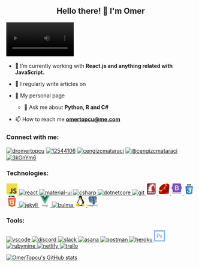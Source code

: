 <h2 align="center">Hello there! 🚀 I'm Omer</h1>
<div align="center">


</div>

<video src='https://user-images.githubusercontent.com/61950868/164333885-d9d4261b-d59d-488a-835f-69384e587ce5.mp4' width=180> </video> 

- 🌱 I’m currently working with **React.js and anything related with JavaScript.**
- 📝 I regularly write articles on 
- 🚀 My personal page 

   - 💬 Ask me about **Python, R and C#**
- 📫 How to reach me **omertopcu@me.com**
   </p>

<h3 align="left">Connect with me:</h3>
<p align="left">
<a href="https://linkedin.com/in/dromertopcu" target="blank" rel=”noopener”><img align="center" src="https://velanovascular.com/wp-content/uploads/2020/06/LinkedIn.png" alt="dromertopcu" height="30" width="30" /></a>
<a href="https://stackoverflow.com/users/12544106" target="blank" rel=”noopener”><img align="center" src="https://upload.wikimedia.org/wikipedia/commons/thumb/e/ef/Stack_Overflow_icon.svg/768px-Stack_Overflow_icon.svg.png" alt="12544106" height="45" width="45" /></a>
<a href="https://instagram.com/cengizcmataraci" target="blank" rel=”noopener”><img align="center" src="https://upload.wikimedia.org/wikipedia/commons/thumb/e/e7/Instagram_logo_2016.svg/1200px-Instagram_logo_2016.svg.png" alt="cengizcmataraci" height="30" width="30" /></a>
<a href="https://medium.com/@cengizcmataraci" target="blank" rel=”noopener”><img align="center" src="https://cdn.jsdelivr.net/npm/simple-icons@3.0.1/icons/medium.svg" alt="@cengizcmataraci" height="30" width="40" /></a>
<a href="https://discord.gg/3kGnYm6" target="blank" rel=”noopener”><img align="center" src="https://seeklogo.com/images/D/discord-logo-134E148657-seeklogo.com.png" alt="3kGnYm6" height="30" width="26" /></a>
</p>


<h3 align="left">Technologies:</h3>
<p align="left"> 
<a href="https://developer.mozilla.org/en-US/docs/Web/JavaScript" target="_blank" rel=”noopener”> <img src="https://raw.githubusercontent.com/devicons/devicon/master/icons/javascript/javascript-original.svg" alt="javascript" width="30" height="30"/> </a> 
<a href="https://reactjs.org/" target="_blank" rel=”noopener”> <img src="https://upload.wikimedia.org/wikipedia/commons/thumb/4/47/React.svg/1200px-React.svg.png" alt="react" width="33" height="30"/> </a> 
<a href="https://material-ui.com/" target="_blank" rel=”noopener”> <img src="https://seeklogo.com/images/M/material-ui-logo-5BDCB9BA8F-seeklogo.com.png" alt="material-ui" width="26" height="26"/> </a>
 <a href="https://docs.microsoft.com/en-us/dotnet/csharp/" target="_blank" rel=”noopener”> <img src="https://seeklogo.com/images/C/c-sharp-c-logo-02F17714BA-seeklogo.com.png" alt="csharp" width="27" height="30"/> </a>
<a href="https://dotnet.microsoft.com/" target="_blank" rel=”noopener”> <img src="https://upload.wikimedia.org/wikipedia/commons/thumb/e/ee/.NET_Core_Logo.svg/1200px-.NET_Core_Logo.svg.png" alt="dotnetcore" width="30" height="30"/> </a>
<a href="https://git-scm.com/" target="_blank" rel=”noopener”> <img src="https://www.vectorlogo.zone/logos/git-scm/git-scm-icon.svg" alt="git" width="30" height="30"/> </a>
<a href="https://rubyonrails.org" target="_blank" rel=”noopener”> <img src="https://raw.githubusercontent.com/devicons/devicon/master/icons/rails/rails-original-wordmark.svg" alt="rails" width="30" height="30"/> </a> 
<a href="https://www.ruby-lang.org/en/" target="_blank" rel=”noopener”> <img src="https://raw.githubusercontent.com/devicons/devicon/master/icons/ruby/ruby-original.svg" alt="ruby" width="30" height="30"/> </a> 
<a href="https://getbootstrap.com" target="_blank" rel=”noopener”> <img src="https://raw.githubusercontent.com/devicons/devicon/master/icons/bootstrap/bootstrap-plain-wordmark.svg" alt="bootstrap" width="30" height="30"/> </a>
<a href="https://www.w3schools.com/css/" target="_blank" rel=”noopener”> <img src="https://raw.githubusercontent.com/devicons/devicon/master/icons/css3/css3-original-wordmark.svg" alt="css3" width="28" height="28"/> </a> 
<a href="https://www.w3.org/html/" target="_blank" rel=”noopener”> <img src="https://raw.githubusercontent.com/devicons/devicon/master/icons/html5/html5-original-wordmark.svg" alt="html5" width="30" height="30"/> </a> 
<a href="https://jekyllrb.com/" target="_blank" rel=”noopener”> <img src="https://www.vectorlogo.zone/logos/jekyllrb/jekyllrb-icon.svg" alt="jekyll" width="30" height="30"/> </a>
<a href="https://vuejs.org/" target="_blank" rel=”noopener”> <img src="https://raw.githubusercontent.com/devicons/devicon/master/icons/vuejs/vuejs-original-wordmark.svg" alt="vuejs" width="30" height="30"/> </a>
<a href="https://bulma.io/" target="_blank" rel=”noopener”> <img src="https://raw.githubusercontent.com/gilbarbara/logos/804dc257b59e144eaca5bc6ffd16949752c6f789/logos/bulma.svg" alt="bulma" width="30" height="30"/> </a> 
<a href="https://www.linux.org/" target="_blank" rel=”noopener”> <img src="https://raw.githubusercontent.com/devicons/devicon/master/icons/linux/linux-original.svg" alt="linux" width="30" height="30"/> </a> 
<a href="https://www.postgresql.org" target="_blank" rel=”noopener”> <img src="https://raw.githubusercontent.com/devicons/devicon/master/icons/postgresql/postgresql-original-wordmark.svg" alt="postgresql" width="30" height="30"/> </a>


<h3 align="left">Tools:</h3>
<a href="https://code.visualstudio.com/" target="_blank" rel=”noopener”> <img src="https://upload.wikimedia.org/wikipedia/commons/thumb/9/9a/Visual_Studio_Code_1.35_icon.svg/1024px-Visual_Studio_Code_1.35_icon.svg.png" alt="vscode" width="30" height="30"/> </a>
<a href="https://discord.com/" target="_blank" rel=”noopener”> <img src="https://cdn4.iconfinder.com/data/icons/logos-and-brands/512/91_Discord_logo_logos-512.png" alt="discord" width="30" height="30"/> </a> 
<a href="https://slack.com/intl/en-tr/" target="_blank" rel=”noopener”> <img src="https://cdn.brandfolder.io/5H442O3W/as/pl546j-7le8zk-4nzzs1/Slack_Mark_Web.png" alt="slack" width="37" height="37"/> </a>
<a href="https://asana.com" target="_blank" rel=”noopener”> <img src="https://cdn.freebiesupply.com/logos/thumbs/2x/asana-logo-logo.png" alt="asana" width="37" height="27"/> </a>
<a href="https://postman.com" target="_blank" rel=”noopener”> <img src="https://www.vectorlogo.zone/logos/getpostman/getpostman-icon.svg" alt="postman" width="30" height="30"/> </a> 
<a href="https://heroku.com" target="_blank" rel=”noopener”> <img src="https://www.vectorlogo.zone/logos/heroku/heroku-icon.svg" alt="heroku" width="30" height="30"/> </a> 
<a href="https://www.photoshop.com/en" target="_blank" rel=”noopener”> <img src="https://raw.githubusercontent.com/devicons/devicon/master/icons/photoshop/photoshop-line.svg" alt="photoshop" width="30" height="30"/> </a> 
<a href="https://www.jetbrains.com/ruby/" target="_blank" rel=”noopener”> <img src="https://resources.jetbrains.com/storage/products/rubymine/img/meta/rubymine_logo_300x300.png" alt="rubymine" width="30" height="30"/> </a> 
<a href="https://www.netlify.com/" target="_blank" rel=”noopener”> <img src="https://www.netlify.com/img/press/logos/logomark.png" alt="netlify" width="30" height="30"/> </a> 
<a href="https://trello.com/en" target="_blank" rel=”noopener”> <img src="https://cdn.iconscout.com/icon/free/png-512/trello-6-569395.png" alt="trello" width="30" height="30"/> </a>

</p>


[![OmerTopcu's GitHub stats](https://github-readme-stats.vercel.app/api?username=dromertopcu)](https://github.com/anuraghazra/github-readme-stats)
